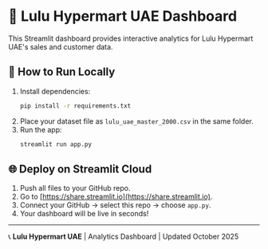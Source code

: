 # 🛒 Lulu Hypermart UAE Dashboard

This Streamlit dashboard provides interactive analytics for Lulu Hypermart UAE's sales and customer data.

## 🚀 How to Run Locally

1. Install dependencies:
   ```bash
   pip install -r requirements.txt
   ```
2. Place your dataset file as `lulu_uae_master_2000.csv` in the same folder.
3. Run the app:
   ```bash
   streamlit run app.py
   ```

## 🌐 Deploy on Streamlit Cloud

1. Push all files to your GitHub repo.
2. Go to [https://share.streamlit.io](https://share.streamlit.io).
3. Connect your GitHub → select this repo → choose `app.py`.
4. Your dashboard will be live in seconds!

---

📞 **Lulu Hypermart UAE** | Analytics Dashboard | Updated October 2025
